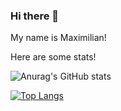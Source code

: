 ### Hi there 👋

My name is Maximilian!

Here are some stats!
<!--
**Maxwell929/maxwell929** is a ✨ _special_ ✨ repository because its `README.md` (this file) appears on your GitHub profile.

Here are some ideas to get you started:

- 🔭 I’m currently working on ...
- 🌱 I’m currently learning 
- 👯 I’m looking to collaborate on ...
- 🤔 I’m looking for help with ...
- 💬 Ask me about ...
- 📫 How to reach me: ...
- 😄 Pronouns: ...
- ⚡ Fun fact: ...
-->







![Anurag's GitHub stats](https://maxwell929-stats-maxwell929.vercel.app/api?username=maxwell929&show_icons=true&theme=aura&include_all_commits=true&count_private=true)

[![Top Langs](https://maxwell929-stats-maxwell929.vercel.app/api/top-langs/?username=maxwell929&theme=aura&langs_count=6&layout=compact&card_width=800&count_private=true)](https://github.com/anuraghazra/github-readme-stats)

